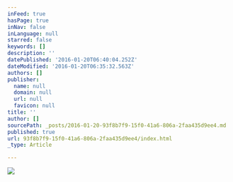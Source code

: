 ```yaml
---
inFeed: true
hasPage: true
inNav: false
inLanguage: null
starred: false
keywords: []
description: ''
datePublished: '2016-01-20T06:40:04.252Z'
dateModified: '2016-01-20T06:35:32.563Z'
authors: []
publisher:
  name: null
  domain: null
  url: null
  favicon: null
title: ''
author: []
sourcePath: _posts/2016-01-20-93f8b7f9-15f0-41a6-806a-2faa435d9ee4.md
published: true
url: 93f8b7f9-15f0-41a6-806a-2faa435d9ee4/index.html
_type: Article

---
```

![](https://the-grid-user-content.s3-us-west-2.amazonaws.com/56bafbd7-b3e1-443d-8ab8-ee60eda6a183.jpg)